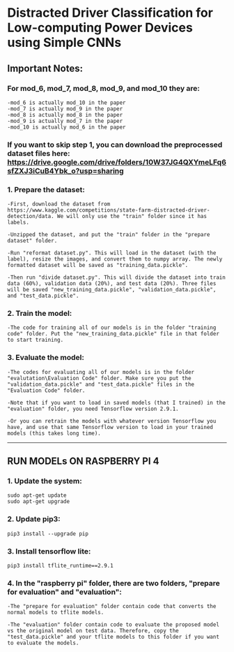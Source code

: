 # Distracted Driver Classification for Low-computing Power Devices using Simple CNNs

## Important Notes:

### For mod_6, mod_7, mod_8, mod_9, and mod_10 they are:
	-mod_6 is actually mod_10 in the paper
 	-mod_7 is actually mod_9 in the paper
  	-mod_8 is actually mod_8 in the paper
   	-mod_9 is actually mod_7 in the paper
    -mod_10 is actually mod_6 in the paper

### If you want to skip step 1, you can download the preprocessed dataset files here: https://drive.google.com/drive/folders/10W37JG4QXYmeLFq6sfZXJ3iCuB4Ybk_o?usp=sharing

### 1. Prepare the dataset:

	-First, download the dataset from https://www.kaggle.com/competitions/state-farm-distracted-driver-detection/data. We will only use the "train" folder since it has labels.

	-Unzipped the dataset, and put the "train" folder in the "prepare dataset" folder.

	-Run "reformat dataset.py". This will load in the dataset (with the label), resize the images, and convert them to numpy array. The newly formatted dataset will be saved as "training_data.pickle".

	-Then run "divide dataset.py". This will divide the dataset into train data (60%), validation data (20%), and test data (20%). Three files will be saved "new_training_data.pickle", "validation_data.pickle", and "test_data.pickle".



### 2. Train the model:

	-The code for training all of our models is in the folder "training code" folder. Put the "new_training_data.pickle" file in that folder to start training.

### 3. Evaluate the model:
	
	-The codes for evaluating all of our models is in the folder "evalutation\Evaluation Code" folder. Make sure you put the "validation_data.pickle" and "test_data.pickle" files in the "Evaluation Code" folder.

	-Note that if you want to load in saved models (that I trained) in the "evaluation" folder, you need Tensorflow version 2.9.1.

	-Or you can retrain the models with whatever version Tensorflow you have, and use that same Tensorflow version to load in your trained models (this takes long time).

----------------------------------------------------------------------------------------------------------------------------------

## RUN MODELs ON RASPBERRY PI 4


### 1. Update the system:
	sudo apt-get update
	sudo apt-get upgrade
   
### 2. Update pip3:
	pip3 install --upgrade pip
   
### 3. Install tensorflow lite:
	pip3 install tflite_runtime==2.9.1

### 4. In the "raspberry pi" folder, there are two folders, "prepare for evaluation" and "evaluation":
	-The "prepare for evaluation" folder contain code that converts the normal models to tflite models.
   
	-The "evaluation" folder contain code to evaluate the proposed model vs the original model on test data. Therefore, copy the "test_data.pickle" and your tflite models to this folder if you want to evaluate the models.
   
